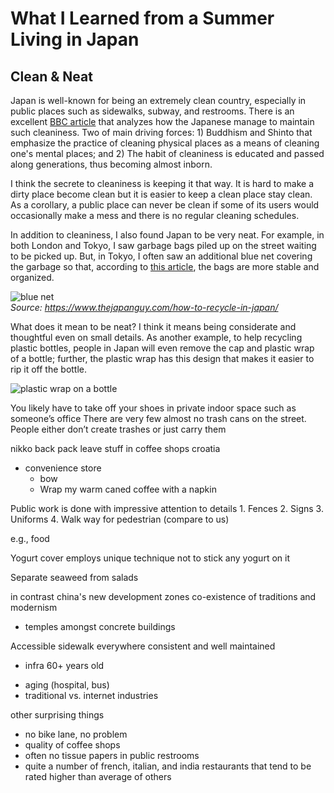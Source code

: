 # What I Learned from a Summer Living in Japan


## Clean & Neat

Japan is well-known for being an extremely clean country, especially in public places such as sidewalks, subway, and restrooms. There is an excellent [BBC article](https://www.bbc.com/travel/article/20191006-what-japan-can-teach-us-about-cleanliness) that analyzes how the Japanese manage to maintain such cleaniness. Two of main driving forces: 1) Buddhism and Shinto that emphasize the practice of cleaning physical places as a means of cleaning one's mental places; and 2) The habit of cleaniness is educated and passed along generations, thus becoming almost inborn.

I think the secrete to cleaniness is keeping it that way. It is hard to make a dirty place become clean but it is easier to keep a clean place stay clean. As a corollary, a public place can never be clean if some of its users would occasionally make a mess and there is no regular cleaning schedules.

In addition to cleaniness, I also found Japan to be very neat. For example, in both London and Tokyo, I saw garbage bags piled up on the street waiting to be picked up. But, in Tokyo, I often saw an additional blue net covering the garbage so that, according to [this article](https://www.thejapanguy.com/how-to-recycle-in-japan/), the bags are more stable and organized.

![blue net](https://www.thejapanguy.com/wp-content/uploads/2017/07/BlueNets.jpg)<br>
*Source: https://www.thejapanguy.com/how-to-recycle-in-japan/*

What does it mean to be neat? I think it means being considerate and thoughtful even on small details. As another example, to help recycling plastic bottles, people in Japan will even remove the cap and plastic wrap of a bottle; further, the plastic wrap has this design that makes it easier to rip it off the bottle.

![plastic wrap on a bottle](./posts/2022-08-20-plastic-wrap-bottle.jpg)


You likely have to take off your shoes in private indoor space such as someone’s office
There are very few almost no trash cans on the street. People either don’t create trashes or just carry them

<!-- safe -->
nikko back pack
leave stuff in coffee shops
croatia

<!--  -->
<!-- professionalism -->
- convenience store
    - bow
    - Wrap my warm caned coffee with a napkin

Public work is done with impressive attention to details
    1. Fences
    2. Signs
    3. Uniforms
    4. Walk way for pedestrian (compare to us)

<!--  -->
<!-- quality of life -->
e.g., food

Yogurt cover employs unique technique not to stick any yogurt on it

Separate seaweed from salads

<!--  -->
<!-- tradition -->
in contrast china's new development zones
co-existence of traditions and modernism
- temples amongst concrete buildings

<!--  -->
<!-- infrastructure -->
Accessible sidewalk everywhere consistent and well maintained 
- infra 60+ years old

<!--  -->
<!-- worry -->

- aging (hospital, bus)
- traditional vs. internet industries

other surprising things
- no bike lane, no problem
- quality of coffee shops
- often no tissue papers in public restrooms
- quite a number of french, italian, and india restaurants that tend to be rated higher than average of others